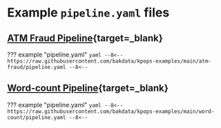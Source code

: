 # Example `pipeline.yaml` files

## [ATM Fraud Pipeline](https://github.com/bakdata/kpops/tree/main/examples/bakdata/atm-fraud-detection){target=_blank}

<!-- dprint-ignore-start -->

??? example "pipeline.yaml"
    ```yaml
     --8<--
     https://raw.githubusercontent.com/bakdata/kpops-examples/main/atm-fraud/pipeline.yaml
     --8<--
    ```

<!-- dprint-ignore-end -->

## [Word-count Pipeline](https://github.com/bakdata/kpops-examples/tree/main/word-count){target=_blank}

<!-- dprint-ignore-start -->

??? example "pipeline.yaml"
    ```yaml
    --8<--
    https://raw.githubusercontent.com/bakdata/kpops-examples/main/word-count/pipeline.yaml
    --8<--
    ```

<!-- dprint-ignore-end -->
